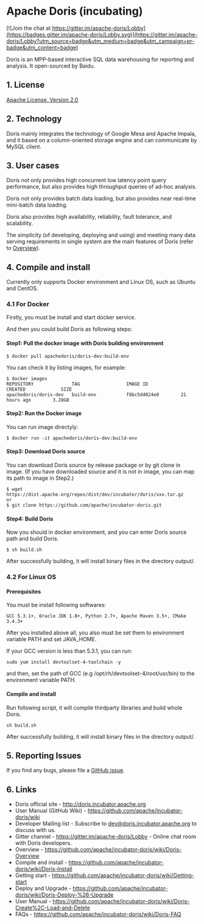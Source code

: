 # Apache Doris (incubating)

[![Join the chat at https://gitter.im/apache-doris/Lobby](https://badges.gitter.im/apache-doris/Lobby.svg)](https://gitter.im/apache-doris/Lobby?utm_source=badge&utm_medium=badge&utm_campaign=pr-badge&utm_content=badge)

Doris is an MPP-based interactive SQL data warehousing for reporting and analysis. It open-sourced by Baidu. 

## 1. License

[Apache License, Version 2.0](http://www.apache.org/licenses/LICENSE-2.0)

## 2. Technology
Doris mainly integrates the technology of Google Mesa and Apache Impala, and it based on a column-oriented storage engine and can communicate by MySQL client.

## 3. User cases
Doris not only provides high concurrent low latency point query performance, but also provides high throughput queries of ad-hoc analysis. 

Doris not only provides batch data loading, but also provides near real-time mini-batch data loading. 

Doris also provides high availability, reliability, fault tolerance, and scalability. 

The simplicity (of developing, deploying and using) and meeting many data serving requirements in single system are the main features of Doris (refer to [Overview](https://github.com/apache/incubator-doris/wiki/Doris-Overview)).

## 4. Compile and install

Currently only supports Docker environment and Linux OS, such as Ubuntu and CentOS.

### 4.1 For Docker 

Firstly, you must be install and start docker service.

And then you could build Doris as following steps:

#### Step1: Pull the docker image with Doris building environment

```
$ docker pull apachedoris/doris-dev:build-env
```

You can check it by listing images, for example:

```
$ docker images
REPOSITORY              TAG                 IMAGE ID            CREATED             SIZE
apachedoris/doris-dev   build-env           f8bc5d4024e0        21 hours ago        3.28GB
```

#### Step2: Run the Docker image 

You can run image directyly:

```
$ docker run -it apachedoris/doris-dev:build-env
```

#### Step3: Download Doris source
You can download Doris source by release package or by git clone in image.
(If you have downloaded source and it is not in image, you can map its path to image in Step2.)

```
$ wget https://dist.apache.org/repos/dist/dev/incubator/doris/xxx.tar.gz
or
$ git clone https://github.com/apache/incubator-doris.git
```

#### Step4: Build Doris
Now you should in docker environment, and you can enter Doris source path and build Doris.

```
$ sh build.sh
```

After successfully building, it will install binary files in the directory output/.

### 4.2 For Linux OS

#### Prerequisites

You must be install following softwares:

```
GCC 5.3.1+, Oracle JDK 1.8+, Python 2.7+, Apache Maven 3.5+, CMake 3.4.3+
```

After you installed above all, you also must be set them to environment variable PATH and set JAVA_HOME.

If your GCC version is less than 5.3.1, you can run:

```
sudo yum install devtoolset-4-toolchain -y
```

and then, set the path of GCC (e.g /opt/rh/devtoolset-4/root/usr/bin) to the environment variable PATH.

#### Compile and install

Run following script, it will compile thirdparty libraries and build whole Doris.

```
sh build.sh
```

After successfully building, it will install binary files in the directory output/.

## 5. Reporting Issues

If you find any bugs, please file a [GitHub issue](https://github.com/apache/incubator-doris/issues).

## 6. Links

* Doris official site - <http://doris.incubator.apache.org>
* User Manual (GitHub Wiki) - <https://github.com/apache/incubator-doris/wiki>
* Developer Mailing list - Subscribe to <dev@doris.incubator.apache.org> to discuss with us.
* Gitter channel - <https://gitter.im/apache-doris/Lobby> - Online chat room with Doris developers.
* Overview - <https://github.com/apache/incubator-doris/wiki/Doris-Overview>
* Compile and install - <https://github.com/apache/incubator-doris/wiki/Doris-Install>
* Getting start - <https://github.com/apache/incubator-doris/wiki/Getting-start>
* Deploy and Upgrade - <https://github.com/apache/incubator-doris/wiki/Doris-Deploy-%26-Upgrade>
* User Manual - <https://github.com/apache/incubator-doris/wiki/Doris-Create%2C-Load-and-Delete>
* FAQs - <https://github.com/apache/incubator-doris/wiki/Doris-FAQ>

